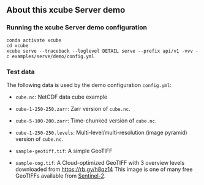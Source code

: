 ## About this xcube Server demo

### Running the xcube Server demo configuration

```shell
conda activate xcube
cd xcube
xcube serve --traceback --loglevel DETAIL serve --prefix api/v1 -vvv -c examples/serve/demo/config.yml
```

### Test data

The following data is used by the demo configuration `config.yml`:

* `cube.nc`: NetCDF data cube example

* `cube-1-250-250.zarr`: Zarr version of `cube.nc`.

* `cube-5-100-200.zarr`: Time-chunked version of `cube.nc`.

* `cube-1-250-250.levels`: Multi-level/multi-resolution (image pyramid) 
  version of `cube.nc`.

* `sample-geotiff.tif`: A simple GeoTIFF

* `sample-cog.tif`: A Cloud-optimized GeoTIFF with 3 overview levels 
  downloaded from
  https://rb.gy/h8qz14
  This image is one of many free GeoTIFFs available from 
  [Sentinel-2](https://registry.opendata.aws/sentinel-2-l2a-cogs/).


